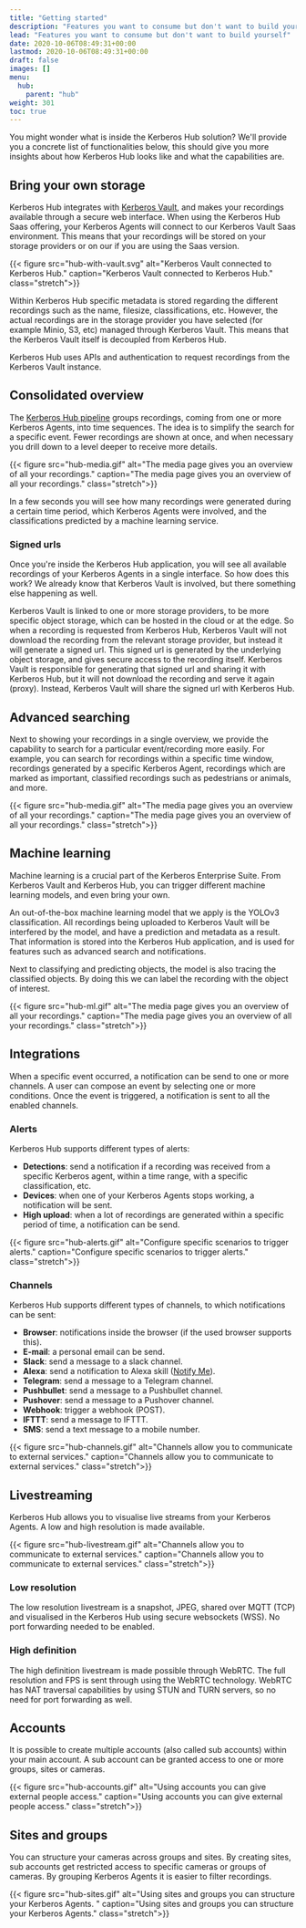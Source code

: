 ```yaml
---
title: "Getting started"
description: "Features you want to consume but don't want to build yourself"
lead: "Features you want to consume but don't want to build yourself"
date: 2020-10-06T08:49:31+00:00
lastmod: 2020-10-06T08:49:31+00:00
draft: false
images: []
menu:
  hub:
    parent: "hub"
weight: 301
toc: true
---
```


You might wonder what is inside the Kerberos Hub solution? We'll provide you a concrete list of functionalities below, this should give you more insights about how Kerberos Hub looks like and what the capabilities are.

## Bring your own storage

Kerberos Hub integrates with [Kerberos Vault](/vault/first-things-first), and makes your recordings available through a secure web interface. When using the Kerberos Hub Saas offering, your Kerberos Agents will connect to our Kerberos Vault Saas environment. This means that your recordings will be stored on your storage providers or on our if you are using the Saas version.

{{< figure src="hub-with-vault.svg" alt="Kerberos Vault connected to Kerberos Hub." caption="Kerberos Vault connected to Kerberos Hub." class="stretch">}}

Within Kerberos Hub specific metadata is stored regarding the different recordings such as the name, filesize, classifications, etc. However, the actual recordings are in the storage provider you have selected (for example Minio, S3, etc) managed through Kerberos Vault. This means that the Kerberos Vault itself is decoupled from Kerberos Hub.

Kerberos Hub uses APIs and authentication to request recordings from the Kerberos Vault instance. 

## Consolidated overview

The [Kerberos Hub pipeline](/hub/pipeline) groups recordings, coming from one or more Kerberos Agents, into time sequences. The idea is to simplify the search for a specific event. Fewer recordings are shown at once, and when necessary you drill down to a level deeper to receive more details. 

{{< figure src="hub-media.gif" alt="The media page gives you an overview of all your recordings." caption="The media page gives you an overview of all your recordings." class="stretch">}}

In a few seconds you will see how many recordings were generated during a certain time period, which Kerberos Agents were involved, and the classifications predicted by a machine learning service.

### Signed urls

Once you're inside the Kerberos Hub application, you will see all available recordings of your Kerberos Agents in a single interface. So how does this work? We already know that Kerberos Vault is involved, but there something else happening as well.

Kerberos Vault is linked to one or more storage providers, to be more specific object storage, which can be hosted in the cloud or at the edge. So when a recording is requested from Kerberos Hub, Kerberos Vault will not download the recording from the relevant storage provider, but instead it will generate a signed url. This signed url is generated by the underlying object storage, and gives secure access to the recording itself. Kerberos Vault is responsible for generating that signed url and sharing it with Kerberos Hub, but it will not download the recording and serve it again (proxy). Instead, Kerberos Vault will share the signed url with Kerberos Hub. 

## Advanced searching

Next to showing your recordings in a single overview, we provide the capability to search for a particular event/recording more easily. For example, you can search for recordings within a specific time window, recordings generated by a specific Kerberos Agent, recordings which are marked as important, classified recordings such as pedestrians or animals, and more.

{{< figure src="hub-media.gif" alt="The media page gives you an overview of all your recordings." caption="The media page gives you an overview of all your recordings." class="stretch">}}

## Machine learning

Machine learning is a crucial part of the Kerberos Enterprise Suite. From Kerberos Vault and Kerberos Hub, you can trigger different machine learning models, and even bring your own.

An out-of-the-box machine learning model that we apply is the YOLOv3 classification. All recordings being uploaded to Kerberos Vault will be interfered by the model, and have a prediction and metadata as a result. That information is stored into the Kerberos Hub application, and is used for features such as advanced search and notifications.

Next to classifying and predicting objects, the model is also tracing the classified objects. By doing this we can label the recording with the object of interest.

{{< figure src="hub-ml.gif" alt="The media page gives you an overview of all your recordings." caption="The media page gives you an overview of all your recordings." class="stretch">}}

## Integrations

When a specific event occurred, a notification can be send to one or more channels. A user can compose an event by selecting one or more conditions. Once the event is triggered, a notification is sent to all the enabled channels.

### Alerts

Kerberos Hub supports different types of alerts:

- **Detections**: send a notification if a recording was received from a specific Kerberos agent, within a time range, with a specific classification, etc.
- **Devices**: when one of your Kerberos Agents stops working, a notification will be sent.
- **High upload**: when a lot of recordings are generated within a specific period of time, a notification can be send.

{{< figure src="hub-alerts.gif" alt="Configure specific scenarios to trigger alerts." caption="Configure specific scenarios to trigger alerts." class="stretch">}}

### Channels

Kerberos Hub supports different types of channels, to which notifications can be sent:

- **Browser**: notifications inside the browser (if the used browser supports this).
- **E-mail**: a personal email can be send.
- **Slack**: send a message to a slack channel.
- **Alexa**: send a notification to Alexa skill ([Notify Me](https://www.amazon.com/Thomptronics-Notify-Me/dp/B07BB2FYFS)).
- **Telegram**: send a message to a Telegram channel.
- **Pushbullet**: send a message to a Pushbullet channel.
- **Pushover**: send a message to a Pushover channel.
- **Webhook**: trigger a webhook (POST).
- **IFTTT**: send a message to IFTTT.
- **SMS**: send a text message to a mobile number.

{{< figure src="hub-channels.gif" alt="Channels allow you to communicate to external services." caption="Channels allow you to communicate to external services." class="stretch">}}

## Livestreaming

Kerberos Hub allows you to visualise live streams from your Kerberos Agents. A low and high resolution is made available.

{{< figure src="hub-livestream.gif" alt="Channels allow you to communicate to external services." caption="Channels allow you to communicate to external services." class="stretch">}}

### Low resolution

The low resolution livestream is a snapshot, JPEG, shared over MQTT (TCP) and visualised in the Kerberos Hub using secure websockets (WSS). No port forwarding needed to be enabled.

### High definition

The high definition livestream is made possible through WebRTC. The full resolution and FPS is sent through using the WebRTC technology. WebRTC has NAT traversal capabilities by using STUN and TURN servers, so no need for port forwarding as well.

## Accounts

It is possible to create multiple accounts (also called sub accounts) within your main account. A sub account can be granted access to one or more groups, sites or cameras.

{{< figure src="hub-accounts.gif" alt="Using accounts you can give external people access." caption="Using accounts you can give external people access." class="stretch">}}

## Sites and groups

You can structure your cameras across groups and sites. By creating sites, sub accounts get restricted access to specific cameras or groups of cameras. By grouping Kerberos Agents it is easier to filter recordings.

{{< figure src="hub-sites.gif" alt="Using sites and groups you can structure your Kerberos Agents. " caption="Using sites and groups you can structure your Kerberos Agents." class="stretch">}}
